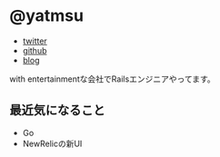 # @yatmsu

- [twitter](https://twitter.com/yatmsu)
- [github](https://github.com/yatmsu)
- [blog](http://yatmsu.hatenablog.com/)

with entertainmentな会社でRailsエンジニアやってます。

## 最近気になること

* Go
* NewRelicの新UI
